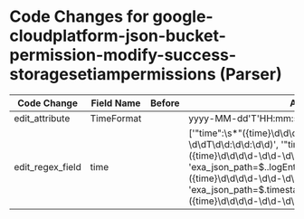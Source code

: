 # Code Changes for google-cloudplatform-json-bucket-permission-modify-success-storagesetiampermissions (Parser)

| Code Change | Field Name | Before | After |
|-------------|------------|--------|-------|
| edit_attribute | TimeFormat |  | yyyy-MM-dd'T'HH:mm:ss |
| edit_regex_field | time |  | ['"time":\s*"({time}\d\d\d\d-\d\d-\d\dT\d\d:\d\d:\d\d)', '"timestamp":\s*"({time}\d\d\d\d-\d\d-\d\dT\d\d:\d\d:\d\d)', 'exa_json_path=$..logEntries..timestamp,exa_regex=({time}\d\d\d\d-\d\d-\d\dT\d\d:\d\d:\d\d)', 'exa_json_path=$.timestamp,exa_regex=({time}\d\d\d\d-\d\d-\d\dT\d\d:\d\d:\d\d)'] |